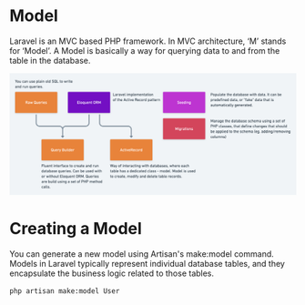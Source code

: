 # Model

Laravel is an MVC based PHP framework. In MVC architecture, ‘M’ stands for ‘Model’.
A Model is basically a way for querying data to and from the table in the database.

![Models](../assets/databases.png)

# Creating a Model

You can generate a new model using Artisan's make:model command.
Models in Laravel typically represent individual database tables,
and they encapsulate the business logic related to those tables.

```
php artisan make:model User
```
